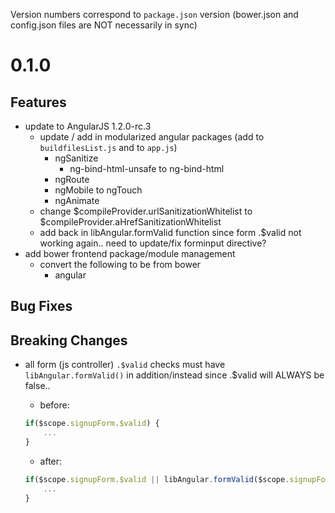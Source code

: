 Version numbers correspond to `package.json` version (bower.json and config.json files are NOT necessarily in sync)

# 0.1.0

## Features
- update to AngularJS 1.2.0-rc.3
	- update / add in modularized angular packages (add to `buildfilesList.js` and to `app.js`)
		- ngSanitize
			- ng-bind-html-unsafe to ng-bind-html
		- ngRoute
		- ngMobile to ngTouch
		- ngAnimate
	- change $compileProvider.urlSanitizationWhitelist to $compileProvider.aHrefSanitizationWhitelist
	- add back in libAngular.formValid function since form .$valid not working again.. need to update/fix forminput directive?
- add bower frontend package/module management
	- convert the following to be from bower
		- angular
		
## Bug Fixes

## Breaking Changes
- all form (js controller) `.$valid` checks must have `libAngular.formValid()` in addition/instead since .$valid will ALWAYS be false..
	- before:
	```js
	if($scope.signupForm.$valid) {
		...
	}
	```
	
	- after:
	```js
	if($scope.signupForm.$valid || libAngular.formValid($scope.signupForm, {})) {
		...
	}
	```